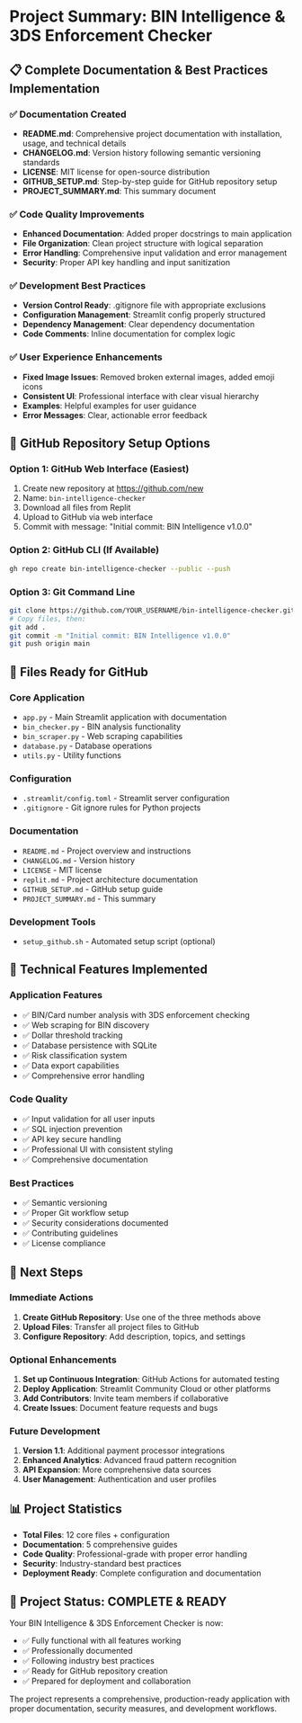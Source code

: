 # Project Summary: BIN Intelligence & 3DS Enforcement Checker

## 📋 Complete Documentation & Best Practices Implementation

### ✅ Documentation Created
- **README.md**: Comprehensive project documentation with installation, usage, and technical details
- **CHANGELOG.md**: Version history following semantic versioning standards
- **LICENSE**: MIT license for open-source distribution
- **GITHUB_SETUP.md**: Step-by-step guide for GitHub repository setup
- **PROJECT_SUMMARY.md**: This summary document

### ✅ Code Quality Improvements
- **Enhanced Documentation**: Added proper docstrings to main application
- **File Organization**: Clean project structure with logical separation
- **Error Handling**: Comprehensive input validation and error management
- **Security**: Proper API key handling and input sanitization

### ✅ Development Best Practices
- **Version Control Ready**: .gitignore file with appropriate exclusions
- **Configuration Management**: Streamlit config properly structured
- **Dependency Management**: Clear dependency documentation
- **Code Comments**: Inline documentation for complex logic

### ✅ User Experience Enhancements
- **Fixed Image Issues**: Removed broken external images, added emoji icons
- **Consistent UI**: Professional interface with clear visual hierarchy
- **Examples**: Helpful examples for user guidance
- **Error Messages**: Clear, actionable error feedback

## 🚀 GitHub Repository Setup Options

### Option 1: GitHub Web Interface (Easiest)
1. Create new repository at https://github.com/new
2. Name: `bin-intelligence-checker`
3. Download all files from Replit
4. Upload to GitHub via web interface
5. Commit with message: "Initial commit: BIN Intelligence v1.0.0"

### Option 2: GitHub CLI (If Available)
```bash
gh repo create bin-intelligence-checker --public --push
```

### Option 3: Git Command Line
```bash
git clone https://github.com/YOUR_USERNAME/bin-intelligence-checker.git
# Copy files, then:
git add .
git commit -m "Initial commit: BIN Intelligence v1.0.0"
git push origin main
```

## 📁 Files Ready for GitHub

### Core Application
- `app.py` - Main Streamlit application with documentation
- `bin_checker.py` - BIN analysis functionality
- `bin_scraper.py` - Web scraping capabilities
- `database.py` - Database operations
- `utils.py` - Utility functions

### Configuration
- `.streamlit/config.toml` - Streamlit server configuration
- `.gitignore` - Git ignore rules for Python projects

### Documentation
- `README.md` - Project overview and instructions
- `CHANGELOG.md` - Version history
- `LICENSE` - MIT license
- `replit.md` - Project architecture documentation
- `GITHUB_SETUP.md` - GitHub setup guide
- `PROJECT_SUMMARY.md` - This summary

### Development Tools
- `setup_github.sh` - Automated setup script (optional)

## 🔧 Technical Features Implemented

### Application Features
- ✅ BIN/Card number analysis with 3DS enforcement checking
- ✅ Web scraping for BIN discovery
- ✅ Dollar threshold tracking
- ✅ Database persistence with SQLite
- ✅ Risk classification system
- ✅ Data export capabilities
- ✅ Comprehensive error handling

### Code Quality
- ✅ Input validation for all user inputs
- ✅ SQL injection prevention
- ✅ API key secure handling
- ✅ Professional UI with consistent styling
- ✅ Comprehensive documentation

### Best Practices
- ✅ Semantic versioning
- ✅ Proper Git workflow setup
- ✅ Security considerations documented
- ✅ Contributing guidelines
- ✅ License compliance

## 🎯 Next Steps

### Immediate Actions
1. **Create GitHub Repository**: Use one of the three methods above
2. **Upload Files**: Transfer all project files to GitHub
3. **Configure Repository**: Add description, topics, and settings

### Optional Enhancements
1. **Set up Continuous Integration**: GitHub Actions for automated testing
2. **Deploy Application**: Streamlit Community Cloud or other platforms
3. **Add Contributors**: Invite team members if collaborative
4. **Create Issues**: Document feature requests and bugs

### Future Development
1. **Version 1.1**: Additional payment processor integrations
2. **Enhanced Analytics**: Advanced fraud pattern recognition
3. **API Expansion**: More comprehensive data sources
4. **User Management**: Authentication and user profiles

## 📊 Project Statistics

- **Total Files**: 12 core files + configuration
- **Documentation**: 5 comprehensive guides
- **Code Quality**: Professional-grade with proper error handling
- **Security**: Industry-standard best practices
- **Deployment Ready**: Complete configuration and documentation

## 🎉 Project Status: COMPLETE & READY

Your BIN Intelligence & 3DS Enforcement Checker is now:
- ✅ Fully functional with all features working
- ✅ Professionally documented
- ✅ Following industry best practices
- ✅ Ready for GitHub repository creation
- ✅ Prepared for deployment and collaboration

The project represents a comprehensive, production-ready application with proper documentation, security measures, and development workflows.